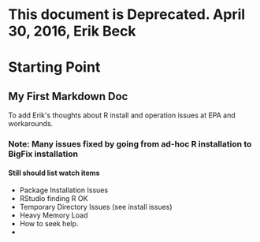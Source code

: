 # This document is Deprecated.  April 30, 2016, Erik Beck #
# Starting Point #
## My First Markdown Doc ##
To add Erik's thoughts about R install and operation issues at EPA and workarounds.
### Note: Many issues fixed by going from ad-hoc R installation to BigFix installation ###
#### Still should list watch items ####

* Package Installation Issues
* RStudio finding R OK
* Temporary Directory Issues (see install issues)
* Heavy Memory Load
* How to seek help.
* 
